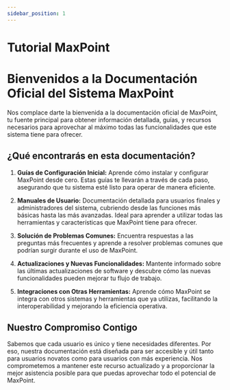 ```yaml
---
sidebar_position: 1
---
```


# Tutorial MaxPoint 
# Bienvenidos a la Documentación Oficial del Sistema MaxPoint

Nos complace darte la bienvenida a la documentación oficial de MaxPoint, tu fuente principal para obtener información detallada, guías, y recursos necesarios para aprovechar al máximo todas las funcionalidades que este sistema tiene para ofrecer.

## ¿Qué encontrarás en esta documentación?

1. **Guías de Configuración Inicial:** Aprende cómo instalar y configurar MaxPoint desde cero. Estas guías te llevarán a través de cada paso, asegurando que tu sistema esté listo para operar de manera eficiente.

2. **Manuales de Usuario:** Documentación detallada para usuarios finales y administradores del sistema, cubriendo desde las funciones más básicas hasta las más avanzadas. Ideal para aprender a utilizar todas las herramientas y características que MaxPoint tiene para ofrecer.

3. **Solución de Problemas Comunes:** Encuentra respuestas a las preguntas más frecuentes y aprende a resolver problemas comunes que podrían surgir durante el uso de MaxPoint.

4. **Actualizaciones y Nuevas Funcionalidades:** Mantente informado sobre las últimas actualizaciones de software y descubre cómo las nuevas funcionalidades pueden mejorar tu flujo de trabajo.


5. **Integraciones con Otras Herramientas:** Aprende cómo MaxPoint se integra con otros sistemas y herramientas que ya utilizas, facilitando la interoperabilidad y mejorando la eficiencia operativa.

## Nuestro Compromiso Contigo

Sabemos que cada usuario es único y tiene necesidades diferentes. Por eso, nuestra documentación está diseñada para ser accesible y útil tanto para usuarios novatos como para usuarios con más experiencia. Nos comprometemos a mantener este recurso actualizado y a proporcionar la mejor asistencia posible para que puedas aprovechar todo el potencial de MaxPoint.
